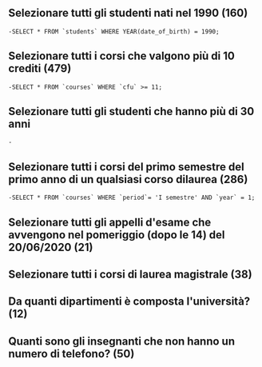 ## Selezionare tutti gli studenti nati nel 1990 (160)
    -SELECT * FROM `students` WHERE YEAR(date_of_birth) = 1990; 

## Selezionare tutti i corsi che valgono più di 10 crediti (479)
    -SELECT * FROM `courses` WHERE `cfu` >= 11; 

## Selezionare tutti gli studenti che hanno più di 30 anni
    -
## Selezionare tutti i corsi del primo semestre del primo anno di un qualsiasi corso dilaurea (286)
    -SELECT * FROM `courses` WHERE `period`= 'I semestre' AND `year` = 1; 

## Selezionare tutti gli appelli d'esame che avvengono nel pomeriggio (dopo le 14) del 20/06/2020 (21)

## Selezionare tutti i corsi di laurea magistrale (38)

## Da quanti dipartimenti è composta l'università? (12)

## Quanti sono gli insegnanti che non hanno un numero di telefono? (50)